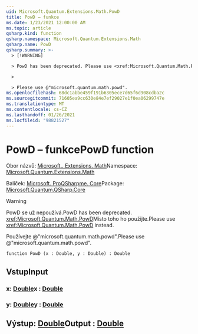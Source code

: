 ```yaml
---
uid: Microsoft.Quantum.Extensions.Math.PowD
title: PowD – funkce
ms.date: 1/23/2021 12:00:00 AM
ms.topic: article
qsharp.kind: function
qsharp.namespace: Microsoft.Quantum.Extensions.Math
qsharp.name: PowD
qsharp.summary: >-
  > [!WARNING]

  > PowD has been deprecated. Please use <xref:Microsoft.Quantum.Math.PowD> instead.

  >

  > Please use @"microsoft.quantum.math.powd".
ms.openlocfilehash: 68dc1abbe459f191b6305ece7d65f6d908cdba2c
ms.sourcegitcommit: 71605ea9cc630e84e7ef29027e1f0ea06299747e
ms.translationtype: MT
ms.contentlocale: cs-CZ
ms.lasthandoff: 01/26/2021
ms.locfileid: "98821527"
---
```

# <a name="powd-function"></a><span data-ttu-id="728a1-102">PowD – funkce</span><span class="sxs-lookup"><span data-stu-id="728a1-102">PowD function</span></span>

<span data-ttu-id="728a1-103">Obor názvů: [Microsoft.. Extensions. Math](xref:Microsoft.Quantum.Extensions.Math)</span><span class="sxs-lookup"><span data-stu-id="728a1-103">Namespace: [Microsoft.Quantum.Extensions.Math](xref:Microsoft.Quantum.Extensions.Math)</span></span>

<span data-ttu-id="728a1-104">Balíček: [Microsoft. ProQSharpme. Core](https://nuget.org/packages/Microsoft.Quantum.QSharp.Core)</span><span class="sxs-lookup"><span data-stu-id="728a1-104">Package: [Microsoft.Quantum.QSharp.Core](https://nuget.org/packages/Microsoft.Quantum.QSharp.Core)</span></span>


> [!WARNING]
> <span data-ttu-id="728a1-105">PowD se už nepoužívá.</span><span class="sxs-lookup"><span data-stu-id="728a1-105">PowD has been deprecated.</span></span> <span data-ttu-id="728a1-106"><xref:Microsoft.Quantum.Math.PowD>Místo toho ho použijte.</span><span class="sxs-lookup"><span data-stu-id="728a1-106">Please use <xref:Microsoft.Quantum.Math.PowD> instead.</span></span>
>
> <span data-ttu-id="728a1-107">Používejte @"microsoft.quantum.math.powd".</span><span class="sxs-lookup"><span data-stu-id="728a1-107">Please use @"microsoft.quantum.math.powd".</span></span>



```qsharp
function PowD (x : Double, y : Double) : Double
```


## <a name="input"></a><span data-ttu-id="728a1-108">Vstup</span><span class="sxs-lookup"><span data-stu-id="728a1-108">Input</span></span>

### <a name="x--double"></a><span data-ttu-id="728a1-109">x: [Double](xref:microsoft.quantum.lang-ref.double)</span><span class="sxs-lookup"><span data-stu-id="728a1-109">x : [Double](xref:microsoft.quantum.lang-ref.double)</span></span>




### <a name="y--double"></a><span data-ttu-id="728a1-110">y: [Double](xref:microsoft.quantum.lang-ref.double)</span><span class="sxs-lookup"><span data-stu-id="728a1-110">y : [Double](xref:microsoft.quantum.lang-ref.double)</span></span>





## <a name="output--double"></a><span data-ttu-id="728a1-111">Výstup: [Double](xref:microsoft.quantum.lang-ref.double)</span><span class="sxs-lookup"><span data-stu-id="728a1-111">Output : [Double](xref:microsoft.quantum.lang-ref.double)</span></span>

